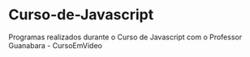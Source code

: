 # Curso-de-Javascript
 Programas realizados durante o Curso de Javascript com o Professor Guanabara - CursoEmVídeo
